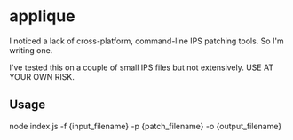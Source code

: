 # applique

I noticed a lack of cross-platform, command-line IPS patching tools. So I'm writing one.

I've tested this on a couple of small IPS files but not extensively. USE AT YOUR OWN RISK.

## Usage

node index.js -f {input_filename} -p {patch_filename} -o {output_filename}